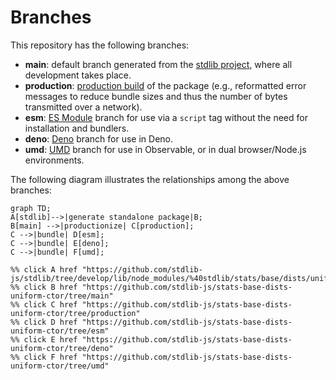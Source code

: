<!--

@license Apache-2.0

Copyright (c) 2022 The Stdlib Authors.

Licensed under the Apache License, Version 2.0 (the "License");
you may not use this file except in compliance with the License.
You may obtain a copy of the License at

    http://www.apache.org/licenses/LICENSE-2.0

Unless required by applicable law or agreed to in writing, software
distributed under the License is distributed on an "AS IS" BASIS,
WITHOUT WARRANTIES OR CONDITIONS OF ANY KIND, either express or implied.
See the License for the specific language governing permissions and
limitations under the License.

-->

# Branches

This repository has the following branches:

-   **main**: default branch generated from the [stdlib project][stdlib-url], where all development takes place.
-   **production**: [production build][production-url] of the package (e.g., reformatted error messages to reduce bundle sizes and thus the number of bytes transmitted over a network).
-   **esm**: [ES Module][esm-url] branch for use via a `script` tag without the need for installation and bundlers.
-   **deno**: [Deno][deno-url] branch for use in Deno.
-   **umd**: [UMD][umd-url] branch for use in Observable, or in dual browser/Node.js environments.

The following diagram illustrates the relationships among the above branches:

```mermaid
graph TD;
A[stdlib]-->|generate standalone package|B;
B[main] -->|productionize| C[production];
C -->|bundle| D[esm];
C -->|bundle| E[deno];
C -->|bundle| F[umd];

%% click A href "https://github.com/stdlib-js/stdlib/tree/develop/lib/node_modules/%40stdlib/stats/base/dists/uniform/ctor"
%% click B href "https://github.com/stdlib-js/stats-base-dists-uniform-ctor/tree/main"
%% click C href "https://github.com/stdlib-js/stats-base-dists-uniform-ctor/tree/production"
%% click D href "https://github.com/stdlib-js/stats-base-dists-uniform-ctor/tree/esm"
%% click E href "https://github.com/stdlib-js/stats-base-dists-uniform-ctor/tree/deno"
%% click F href "https://github.com/stdlib-js/stats-base-dists-uniform-ctor/tree/umd"
```

[stdlib-url]: https://github.com/stdlib-js/stdlib/tree/develop/lib/node_modules/%40stdlib/stats/base/dists/uniform/ctor
[production-url]: https://github.com/stdlib-js/stats-base-dists-uniform-ctor/tree/production
[deno-url]: https://github.com/stdlib-js/stats-base-dists-uniform-ctor/tree/deno
[umd-url]: https://github.com/stdlib-js/stats-base-dists-uniform-ctor/tree/umd
[esm-url]: https://github.com/stdlib-js/stats-base-dists-uniform-ctor/tree/esm